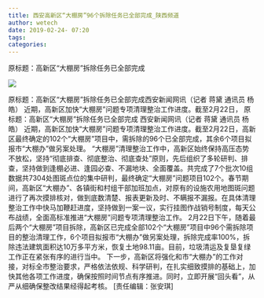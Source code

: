 ```yaml
---
title: 西安高新区“大棚房”96个拆除任务已全部完成_陕西频道
author: wetech
date: 2019-02-24- 07:20
tags: 
categories: 
---
```

原标题：高新区“大棚房”拆除任务已全部完成
<!-- more -->
                
<img align="center" border="0" src="http://p2.ifengimg.com/a/2016/0810/204c433878d5cf9size1_w16_h16.png" />
                
            
原标题：高新区“大棚房”拆除任务已全部完成西安新闻网讯（记者 蒋黛 通讯员 杨皓） 近期，高新区加快“大棚房”问题专项清理整治工作进度。截至2月22日，
原标题：高新区“大棚房”拆除任务已全部完成
西安新闻网讯（记者 蒋黛 通讯员 杨皓） 近期，高新区加快“大棚房”问题专项清理整治工作进度。截至2月22日，高新区最终确定的102个“大棚房”项目中，需拆除的96个已全部完成，其余6个项目拟报市“大棚办”做另案处理。
“大棚房”清理整治工作中，高新区始终保持高压态势不放松，坚持“彻底排查、彻底整治、彻底查处”原则，先后组织了多轮研判、排查，坚持做到逢棚必进、逢园必查、不漏地块、全面覆盖。共完成了7个批次10组数据共7304处图斑点位的集中研判，最终确定“大棚房”问题项目102个。春节期间，高新区“大棚办”、各镇街和村组干部加班加点，对原有的设施农用地图斑问题进行了再次摸排核对，做到底数清楚、报表更新及时、不瞒报不漏报。在具体清理整治工作中快马加鞭赶进度，坚持做到一案一议，实行挂图作战销号制度，每天公布战绩，全面高标准推进“大棚房”问题专项清理整治工作。
2月22日下午，随着最后两个“大棚房”项目拆除，高新区已完成全部102个“大棚房”项目中96个需拆除项目的整治清理工作，6个项目拟报市“大棚办”做另案处理，拆除完成率100%，拆除违法建筑面积达10万多平方米，恢复土地98.11亩。目前，垃圾清运及复垦复绿工作正在紧张有序的进行当中。
下一步，高新区将强化和市“大棚办”的工作对接，对标全市整治要求，严格依法依规、科学研判，在扎实细致摸排的基础上，加快其他各项工作进度，确保按照时间节点有序推进。同时，立即开展“回头看”，从严从细确保整改结果经得起考核。
[责任编辑：张安琪]
            
